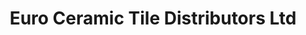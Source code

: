 ---
title: "Euro Ceramic Tile Distributors Ltd"
url: /burnaby/euro-ceramic-tile-distributors-ltd/
shop: tiles
---